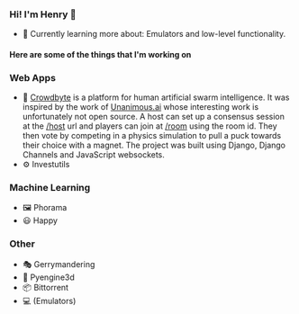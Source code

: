 ### Hi! I'm Henry 👋

- :seedling: Currently learning more about: Emulators and low-level functionality.

#### Here are some of the things that I'm working on

### Web Apps

- :handshake: [Crowdbyte]() is a platform for human artificial swarm intelligence. It was inspired by the work of [Unanimous.ai](https://unanimous.ai) whose interesting work is unfortunately not open source. A host can set up a consensus session at the [/host](https://crowdbyte.com/host) url and players can join at [/room](https://crowdbyte.co/room) using the room id. They then vote by competing in a physics simulation to pull a puck towards their choice with a magnet. The project was built using Django, Django Channels and JavaScript websockets.
- :gear: Investutils

### Machine Learning

- :framed_picture: Phorama
- :smiley: Happy

### Other

- :performing_arts: Gerrymandering
- :ice_cube: Pyengine3d
- :package: Bittorrent
- :computer: (Emulators)
